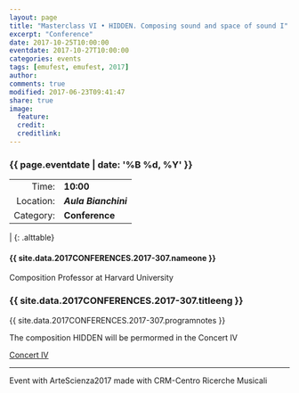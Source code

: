 ```yaml
---
layout: page
title: "Masterclass VI • HIDDEN. Composing sound and space of sound I"
excerpt: "Conference"
date: 2017-10-25T10:00:00
eventdate: 2017-10-27T10:00:00
categories: events
tags: [emufest, emufest, 2017]
author:
comments: true
modified: 2017-06-23T09:41:47
share: true
image:
  feature:
  credit:
  creditlink:
---
```


### {{ page.eventdate | date: '%B %d, %Y' }}

|  |  |
|------------:|:------------|
| Time: | **10:00** |
| Location: | ***Aula Bianchini*** |
| Category: | **Conference** |
|
{: .alttable}

#### {{ site.data.2017CONFERENCES.2017-307.nameone }}

Composition Professor at Harvard University

### {{ site.data.2017CONFERENCES.2017-307.titleeng }}

{{ site.data.2017CONFERENCES.2017-307.programnotes }}

The composition HIDDEN will be permormed in the Concert IV

<div markdown="0">
  <a href="{{site.url }}/_posts/events/2017-10-22-concertoIV.md" class="mybtn">Concert IV</a>
</div>

---
Event with ArteScienza2017 made with CRM-Centro Ricerche Musicali
